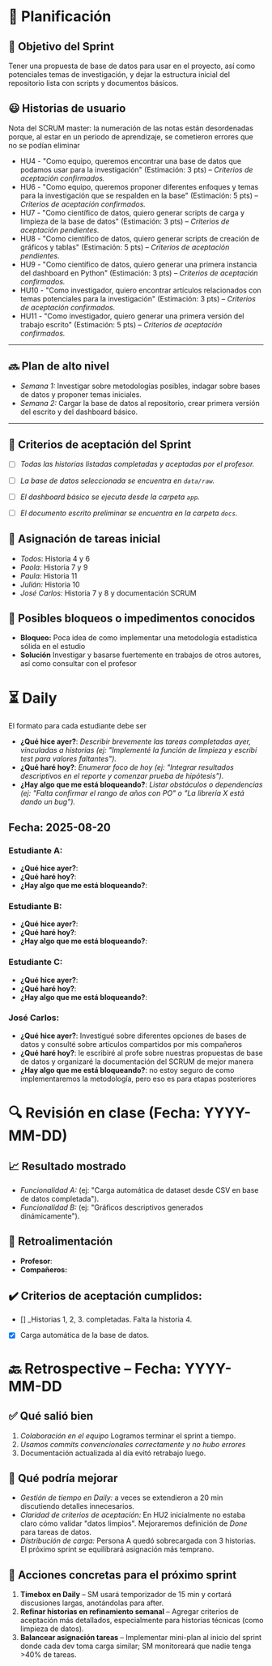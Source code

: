 # 📆  Planificación

## 🎯  Objetivo del Sprint
Tener una propuesta de base de datos para usar en el proyecto, así como potenciales temas de investigación, y dejar la estructura inicial del repositorio lista con scripts y documentos básicos.

## 😃  Historias de usuario

Nota del SCRUM master: la numeración de las notas están desordenadas porque, al estar en un periodo de aprendizaje, se cometieron errores que no se podían eliminar

- HU4 - "Como equipo, queremos encontrar una base de datos que podamos usar para la investigación" (Estimación: 3 pts) – *Criterios de aceptación confirmados.*
- HU6 - "Como equipo, queremos proponer diferentes enfoques y temas para la investigación que se respalden en la base" (Estimación: 5 pts) – *Criterios de aceptación confirmados.*
- HU7 - "Como científico de datos, quiero generar scripts de carga y limpieza de la base de datos" (Estimación: 3 pts) – *Criterios de aceptación pendientes.*
- HU8 - "Como científico de datos, quiero generar scripts de creación de gráficos y tablas" (Estimación: 5 pts) – *Criterios de aceptación pendientes.*
- HU9 - "Como científico de datos, quiero generar una primera instancia del dashboard en Python" (Estimación: 3 pts) – *Criterios de aceptación confirmados.*
- HU10 - "Como investigador, quiero encontrar artículos relacionados con temas potenciales para la investigación" (Estimación: 3 pts) – *Criterios de aceptación confirmados.*
- HU11 - "Como investigador, quiero generar una primera versión del trabajo escrito" (Estimación: 5 pts) – *Criterios de aceptación confirmados.*

---

## 🔜  Plan de alto nivel
- *Semana 1:* Investigar sobre metodologías posibles, indagar sobre bases de datos y proponer temas iniciales.
- *Semana 2:* Cargar la base de datos al repositorio, crear primera versión del escrito y del dashboard básico.

---

## 🥇  Criterios de aceptación del Sprint
- [ ] _Todas las historias listadas completadas y aceptadas por el profesor._
- [ ] _La base de datos seleccionada se encuentra en `data/raw`._
- [ ] _El dashboard básico se ejecuta desde la carpeta `app`._
- [ ] _El documento escrito preliminar se encuentra en la carpeta `docs`._



## 📌  Asignación de tareas inicial
- *Todos*: Historia 4 y 6
- *Paola:* Historia 7 y 9
- *Paula:* Historia 11
- *Julián:* Historia 10
- *José Carlos:* Historia 7 y 8 y documentación SCRUM

## 🚫 Posibles bloqueos o impedimentos conocidos

- **Bloqueo:** Poca idea de como implementar una metodología estadística sólida en el estudio
- **Solución** Investigar y basarse fuertemente en trabajos de otros autores, así como consultar con el profesor




# ⏳  Daily

El formato para cada estudiante debe ser

- **¿Qué hice ayer?**: _Describir brevemente las tareas completadas ayer, vinculadas a historias (ej: "Implementé la función de limpieza y escribí test para valores faltantes")._
- **¿Qué haré hoy?**: _Enumerar foco de hoy (ej: "Integrar resultados descriptivos en el reporte y comenzar prueba de hipótesis")._
- **¿Hay algo que me está bloqueando?**: _Listar obstáculos o dependencias (ej: "Falta confirmar el rango de años con PO" o "La librería X está dando un bug")._



##  Fecha: 2025-08-20

### Estudiante A:
- **¿Qué hice ayer?**:
- **¿Qué haré hoy?**:
- **¿Hay algo que me está bloqueando?**:

### Estudiante B:
- **¿Qué hice ayer?**:
- **¿Qué haré hoy?**:
- **¿Hay algo que me está bloqueando?**:

### Estudiante C:
- **¿Qué hice ayer?**:
- **¿Qué haré hoy?**:
- **¿Hay algo que me está bloqueando?**:

### José Carlos:
- **¿Qué hice ayer?**: Investigué sobre diferentes opciones de bases de datos y consulté sobre artículos compartidos por mis compañeros
- **¿Qué haré hoy?**: le escribiré al profe sobre nuestras propuestas de base de datos y organizaré la documentación del SCRUM de mejor manera
- **¿Hay algo que me está bloqueando?**: no estoy seguro de como implementaremos la metodología, pero eso es para etapas posteriores



# 🔍   Revisión en clase (Fecha: YYYY-MM-DD)



## 📈  Resultado mostrado

- *Funcionalidad A:* (ej: "Carga automática de dataset desde CSV en base de datos completada").
- *Funcionalidad B:* (ej: "Gráficos descriptivos generados dinámicamente").


## :arrows_counterclockwise:  Retroalimentación

- **Profesor**:
- **Compañeros:**


## ✔️  Criterios de aceptación cumplidos:
- [] _Historias 1, 2, 3. completadas. Falta la historia 4.
- [x] Carga automática de la base de datos.


# 🔙  Retrospective – Fecha: YYYY-MM-DD

## :white_check_mark: Qué salió bien
1.  _Colaboración en el equipo_ Logramos terminar el sprint a tiempo.
1.  _Usamos commits convencionales correctamente y no hubo errores_
1.  Documentación actualizada al día evitó retrabajo luego.



## :no_good: Qué podría mejorar

- _Gestión de tiempo en Daily:_ a veces se extendieron a 20 min discutiendo detalles innecesarios.
- _Claridad de criterios de aceptación:_ En HU2 inicialmente no estaba claro cómo validar "datos limpios". Mejoraremos definición de *Done* para tareas de datos.
- _Distribución de carga:_ Persona A quedó sobrecargada con 3 historias. El próximo sprint se equilibrará asignación más temprano.


## :pencil: Acciones concretas  para el próximo sprint
1. **Timebox en Daily** – SM usará temporizador de 15 min y cortará discusiones largas, anotándolas para after.
2. **Refinar historias en refinamiento semanal** – Agregar criterios de aceptación más detallados, especialmente para historias técnicas (como limpieza de datos).
3. **Balancear asignación tareas** – Implementar mini-plan al inicio del sprint donde cada dev toma carga similar; SM monitoreará que nadie tenga >40% de tareas.
